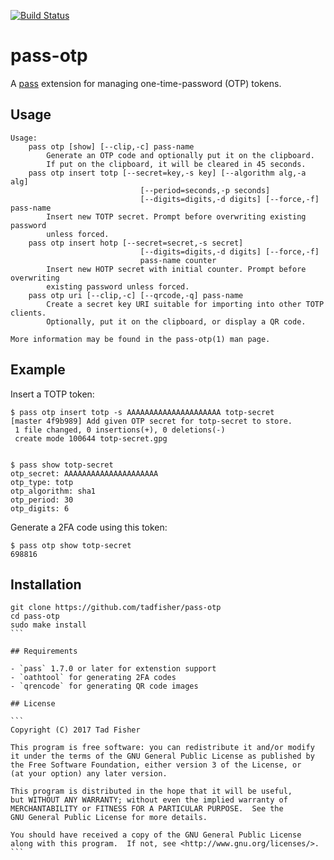 [![Build Status](https://travis-ci.org/tadfisher/pass-otp.svg?branch=master)](https://travis-ci.org/tadfisher/pass-otp)

# pass-otp

A [pass](https://www.passwordstore.org/) extension for managing
one-time-password (OTP) tokens.

## Usage

```
Usage:
    pass otp [show] [--clip,-c] pass-name
        Generate an OTP code and optionally put it on the clipboard.
        If put on the clipboard, it will be cleared in 45 seconds.
    pass otp insert totp [--secret=key,-s key] [--algorithm alg,-a alg]
                             [--period=seconds,-p seconds]
                             [--digits=digits,-d digits] [--force,-f] pass-name
        Insert new TOTP secret. Prompt before overwriting existing password
        unless forced.
    pass otp insert hotp [--secret=secret,-s secret]
                             [--digits=digits,-d digits] [--force,-f]
                             pass-name counter
        Insert new HOTP secret with initial counter. Prompt before overwriting
        existing password unless forced.
    pass otp uri [--clip,-c] [--qrcode,-q] pass-name
        Create a secret key URI suitable for importing into other TOTP clients.
        Optionally, put it on the clipboard, or display a QR code.

More information may be found in the pass-otp(1) man page.
```

## Example

Insert a TOTP token:

```
$ pass otp insert totp -s AAAAAAAAAAAAAAAAAAAAA totp-secret
[master 4f9b989] Add given OTP secret for totp-secret to store.
 1 file changed, 0 insertions(+), 0 deletions(-)
 create mode 100644 totp-secret.gpg


$ pass show totp-secret
otp_secret: AAAAAAAAAAAAAAAAAAAAA
otp_type: totp
otp_algorithm: sha1
otp_period: 30
otp_digits: 6
```

Generate a 2FA code using this token:

```
$ pass otp show totp-secret
698816
```

## Installation

````
git clone https://github.com/tadfisher/pass-otp
cd pass-otp
sudo make install
```

## Requirements

- `pass` 1.7.0 or later for extenstion support
- `oathtool` for generating 2FA codes
- `qrencode` for generating QR code images

## License

```
Copyright (C) 2017 Tad Fisher

This program is free software: you can redistribute it and/or modify
it under the terms of the GNU General Public License as published by
the Free Software Foundation, either version 3 of the License, or
(at your option) any later version.

This program is distributed in the hope that it will be useful,
but WITHOUT ANY WARRANTY; without even the implied warranty of
MERCHANTABILITY or FITNESS FOR A PARTICULAR PURPOSE.  See the
GNU General Public License for more details.

You should have received a copy of the GNU General Public License
along with this program.  If not, see <http://www.gnu.org/licenses/>.
```
